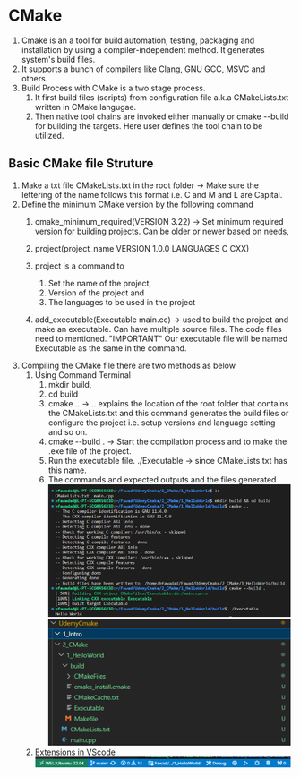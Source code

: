 # CMake 

1. Cmake is an a tool for build automation, testing, packaging and installation by using a compiler-independent method. It generates system's build files.
2. It supports a bunch of compilers like Clang, GNU GCC, MSVC and others.
3. Build Process with CMake is a two stage process. 
   1. It first build files (scripts) from configuration file a.k.a CMakeLists.txt written in CMake langugae. 
   2. Then native tool chains are invoked either manually or cmake --build for building the targets. Here user defines the tool chain to be utilized.

## Basic CMake file Struture
   1. Make a txt file CMakeLists.txt in the root folder -> Make sure the lettering of the name follows this format i.e. C and M and L are Capital.
   2. Define the minimum CMake version by the following command
      1. cmake_minimum_required(VERSION 3.22) -> Set minimum required version for building projects. Can be older or newer based on needs,
      2. project(project_name
                 VERSION 1.0.0
                 LANGUAGES C CXX)

        1. project is a command to 
            1. Set the name of the project, 
            2. Version of the project and 
            3. The languages to be used in the project
      3. add_executable(Executable main.cc) -> used to build the project and make an executable. 
        Can have multiple  source files. The code files need to mentioned. 
        "IMPORTANT" Our executable file will be named Executable as the same in the command.
   3. Compiling the CMake file there are two methods as below
        1. Using Command Terminal
           1. mkdir build,
           2. cd build
           3. cmake .. -> .. explains the location of the root folder that contains the CMakeLists.txt and this command generates the build files or configure the project i.e. setup versions and language setting and so on.
           4. cmake --build . -> Start the compilation process and to make the .exe file of the project.
           5. Run the executable file. ./Executable -> since CMakeLists.txt has this name.
           6. The commands and expected outputs and the files generated
            ![Alt text](1.png)
            ![Alt text](2.png)
        2. Extensions in VScode
            ![Alt text](3.png)
